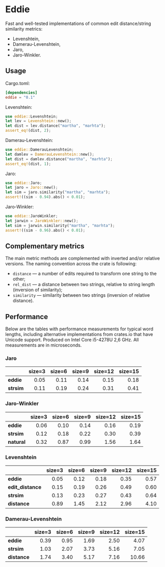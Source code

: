 # Eddie

Fast and well-tested implementations of common edit distance/string similarity metrics:
- Levenshtein,
- Damerau-Levenshtein,
- Jaro,
- Jaro-Winkler.


## Usage

Cargo.toml:
```toml
[dependencies]
eddie = "0.1"
 ```

Levenshtein:
```rust
use eddie::Levenshtein;
let lev = Levenshtein::new();
let dist = lev.distance("martha", "marhta");
assert_eq!(dist, 2);
```

Damerau-Levenshtein:
```rust
use eddie::DamerauLevenshtein;
let damlev = DamerauLevenshtein::new();
let dist = damlev.distance("martha", "marhta");
assert_eq!(dist, 1);
```

Jaro:
```rust
use eddie::Jaro;
let jaro = Jaro::new();
let sim = jaro.similarity("martha", "marhta");
assert!((sim - 0.94).abs() < 0.01);
```

Jaro-Winkler:
```rust
use eddie::JaroWinkler;
let jarwin = JaroWinkler::new();
let sim = jarwin.similarity("martha", "marhta");
assert!((sim - 0.96).abs() < 0.01);
```

## Complementary metrics

The main metric methods are complemented with inverted and/or relative versions.
The naming convention across the crate is following:
- `distance` — a number of edits required to transform one string to the other;
- `rel_dist` — a distance between two strings, relative to string length (inversion of similarity);
- `similarity` — similarity between two strings (inversion of relative distance).


## Performance

Below are the tables with performance measurements for typical word lengths, including alternative implementations from crates.io that have Unicode support. Produced on Intel Core i5-4278U 2,6 GHz. All measurements are in microseconds.


### Jaro

|            | size=3 | size=6 | size=9 | size=12 | size=15 |
| :--------- | -----: | -----: | -----: | ------: | ------: |
| **eddie**  |  0.05  |  0.11  |  0.14  |  0.15   |  0.18   |
| **strsim** |  0.11  |  0.19  |  0.24  |  0.31   |  0.41   |


### Jaro-Winkler

|             | size=3 | size=6 | size=9 | size=12 | size=15 |
| :---------- | -----: | -----: | -----: | ------: | ------: |
| **eddie**   |  0.06  |  0.10  |  0.14  |  0.16   |  0.19   |
| **strsim**  |  0.12  |  0.18  |  0.22  |  0.30   |  0.39   |
| **natural** |  0.32  |  0.87  |  0.99  |  1.56   |  1.64   |


### Levenshtein

|                   | size=3 | size=6 | size=9 | size=12 | size=15 |
| :---------------- | -----: | -----: | -----: | ------: | ------: |
| **eddie**         |  0.05  |  0.12  |  0.18  |  0.35   |  0.57   |
| **edit_distance** |  0.15  |  0.19  |  0.26  |  0.49   |  0.60   |
| **strsim**        |  0.13  |  0.23  |  0.27  |  0.43   |  0.64   |
| **distance**      |  0.89  |  1.45  |  2.12  |  2.96   |  4.10   |


### Damerau-Levenshtein

|              | size=3 | size=6 | size=9 | size=12 | size=15 |
| :----------- | -----: | -----: | -----: | ------: | ------: |
| **eddie**    |  0.39  |  0.95  |  1.69  |  2.50   |  4.07   |
| **strsim**   |  1.03  |  2.07  |  3.73  |  5.16   |  7.05   |
| **distance** |  1.74  |  3.40  |  5.17  |  7.16   | 10.66   |
